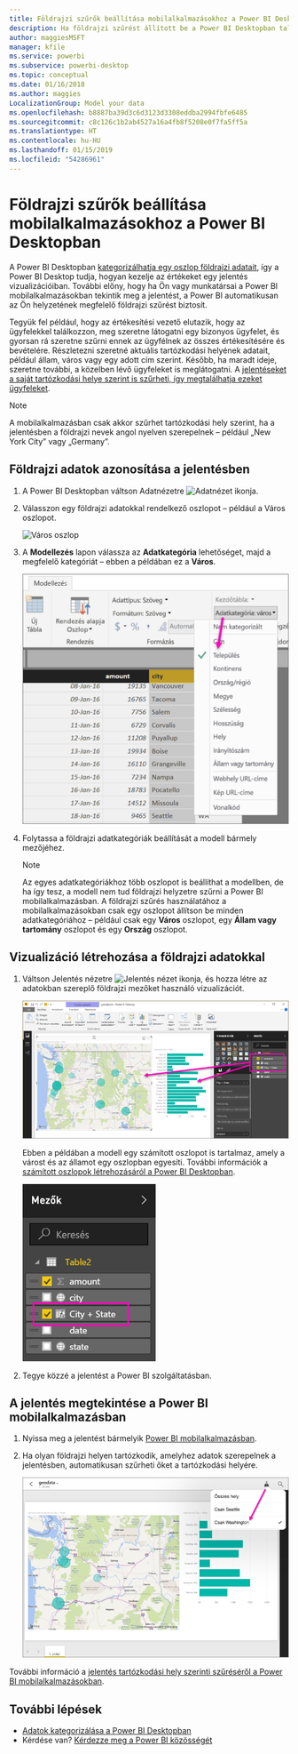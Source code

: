 ```yaml
---
title: Földrajzi szűrők beállítása mobilalkalmazásokhoz a Power BI Desktopban
description: Ha földrajzi szűrést állított be a Power BI Desktopban található modellben, automatikusan tartózkodási helye szerint szűrheti az adatokat a Power BI mobilalkalmazásokban.
author: maggiesMSFT
manager: kfile
ms.service: powerbi
ms.subservice: powerbi-desktop
ms.topic: conceptual
ms.date: 01/16/2018
ms.author: maggies
LocalizationGroup: Model your data
ms.openlocfilehash: b8887ba39d3c6d3123d3308eddba2994fbfe6485
ms.sourcegitcommit: c8c126c1b2ab4527a16a4fb8f5208e0f7fa5ff5a
ms.translationtype: HT
ms.contentlocale: hu-HU
ms.lasthandoff: 01/15/2019
ms.locfileid: "54286961"
---
```

# <a name="set-geographic-filters-in-power-bi-desktop-for-the-mobile-apps"></a>Földrajzi szűrők beállítása mobilalkalmazásokhoz a Power BI Desktopban
A Power BI Desktopban [kategorizálhatja egy oszlop földrajzi adatait](desktop-data-categorization.md), így a Power BI Desktop tudja, hogyan kezelje az értékeket egy jelentés vizualizációiban. További előny, hogy ha Ön vagy munkatársai a Power BI mobilalkalmazásokban tekintik meg a jelentést, a Power BI automatikusan az Ön helyzetének megfelelő földrajzi szűrést biztosít. 

Tegyük fel például, hogy az értékesítési vezető elutazik, hogy az ügyfelekkel találkozzon, meg szeretne látogatni egy bizonyos ügyfelet, és gyorsan rá szeretne szűrni ennek az ügyfélnek az összes értékesítésére és bevételére. Részletezni szeretné aktuális tartózkodási helyének adatait, például állam, város vagy egy adott cím szerint. Később, ha maradt ideje, szeretne további, a közelben lévő ügyfeleket is meglátogatni. A [jelentéseket a saját tartózkodási helye szerint is szűrheti, így megtalálhatja ezeket ügyfeleket](consumer/mobile/mobile-apps-geographic-filtering.md).

> [!NOTE]
> A mobilalkalmazásban csak akkor szűrhet tartózkodási hely szerint, ha a jelentésben a földrajzi nevek angol nyelven szerepelnek – például „New York City” vagy „Germany”.
> 
> 

## <a name="identify-geographic-data-in-your-report"></a>Földrajzi adatok azonosítása a jelentésben
1. A Power BI Desktopban váltson Adatnézetre ![Adatnézet ikonja](media/desktop-mobile-geofiltering/pbi_desktop_data_icon.png).
2. Válasszon egy földrajzi adatokkal rendelkező oszlopot – például a Város oszlopot.
   
    ![Város oszlop](media/desktop-mobile-geofiltering/power-bi-desktop-geo-column.png)
3. A **Modellezés** lapon válassza az **Adatkategória** lehetőséget, majd a megfelelő kategóriát – ebben a példában ez a **Város**.
   
    ![Adatkategória doboz](media/desktop-mobile-geofiltering/power-bi-desktop-geo-category.png)
4. Folytassa a földrajzi adatkategóriák beállítását a modell bármely mezőjéhez. 
   
   > [!NOTE]
   > Az egyes adatkategóriákhoz több oszlopot is beállíthat a modellben, de ha így tesz, a modell nem tud földrajzi helyzetre szűrni a Power BI mobilalkalmazásban. A földrajzi szűrés használatához a mobilalkalmazásokban csak egy oszlopot állítson be minden adatkategóriához – például csak egy **Város** oszlopot, egy **Állam vagy tartomány** oszlopot és egy **Ország** oszlopot. 
   > 
   > 

## <a name="create-visuals-with-your-geographic-data"></a>Vizualizáció létrehozása a földrajzi adatokkal
1. Váltson Jelentés nézetre ![Jelentés nézet ikonja](media/desktop-mobile-geofiltering/power-bi-desktop-report-icon.png), és hozza létre az adatokban szereplő földrajzi mezőket használó vizualizációt. 
   
    ![Jelentés térképpel](media/desktop-mobile-geofiltering/power-bi-desktop-geo-report.png)
   
    Ebben a példában a modell egy számított oszlopot is tartalmaz, amely a várost és az államot egy oszlopban egyesíti. További információk a [számított oszlopok létrehozásáról a Power BI Desktopban](desktop-calculated-columns.md).
   
    ![Város + Állam mező](media/desktop-mobile-geofiltering/power-bi-desktop-city-state-column.png)
2. Tegye közzé a jelentést a Power BI szolgáltatásban.

## <a name="view-the-report-in-power-bi-mobile-app"></a>A jelentés megtekintése a Power BI mobilalkalmazásban
1. Nyissa meg a jelentést bármelyik [Power BI mobilalkalmazásban](consumer/mobile/mobile-apps-for-mobile-devices.md).
2. Ha olyan földrajzi helyen tartózkodik, amelyhez adatok szerepelnek a jelentésben, automatikusan szűrheti őket a tartózkodási helyére.
   
    ![Földrajzi szűrő a mobilalkalmazásban](media/desktop-mobile-geofiltering/power-bi-mobile-geo-map-set-filter.png)

További információ a [jelentés tartózkodási hely szerinti szűréséről a Power BI mobilalkalmazásokban](consumer/mobile/mobile-apps-geographic-filtering.md).

## <a name="next-steps"></a>További lépések
* [Adatok kategorizálása a Power BI Desktopban](desktop-data-categorization.md)  
* Kérdése van? [Kérdezze meg a Power BI közösségét](http://community.powerbi.com/)

